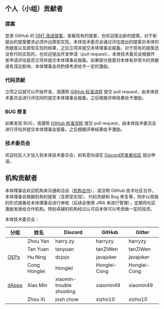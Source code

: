 
## 个人（小组）贡献者

### 提案

登录 GitHub 的 [ONT 改进提案](https://github.com/ontio/OEPs)，查看现有的提案，也欢迎提出新的提案。对于新提出的提案要求必须作出原型实现，本体技术委员会通过评估提出的提案对本体的贡献度以及原型实现的结果，之后立项并提交本体理事会报备。对于现有的提案还没有代码实现的，也欢迎提出开发申请（pull request），本体技术委员会根据开发申请评估是否立项并提交本体理事会报备。如果部分提案对本体有非常大的贡献或有深远影响，本体理事会将酌情考虑给予一定的激励。

### 代码贡献

立项之后就可以开始开发，请遵照 [GitHub 标准流程](https://help.github.com/) 提交 pull request，由本体技术委员会进行评估同时提交本体理事会报备，之后根据评审结果给予激励。

### BUG 修复

如果发现 BUG，请遵照 [GitHub 标准流程](https://help.github.com/) 提交 pull request，由本体技术委员会进行评估并提交本体理事会报备，之后根据评审结果给予激励。

### 技术委员会

欢迎社区人才加入到本体技术委员会，如有意向请在 [Discord开发者社区](https://discord.gg/4TQujHj) 提出申请。

## 机构贡献者

本体理事会欢迎机构来沟通和洽谈（[机构合作](https://info.ont.io/cooperation/en)），请注明 GitHub 技术社区合作。本体理事会根据机构的提案（含原型实现）、代码贡献和 Bug 修复等，同步以周报的形式报备给本体理事会进行审核（后续会使用 JIRA 来进行管理），定期将社区激励发放给合作机构。特别卓越的机构经过认可后本体可以考虑做一定的投资。

本体技术委员会：

| **分组**                              | **姓名**     | **Discord**              | **GitHub**   | **Gitter**   |
| ------------------------------------- | ------------ | ------------------------ | ------------ | ------------ |
|                                       | Zhou Yan     | harry.zy                 | harryzy      | harryzy      |
|                                       | Tan Yuan     | tanyuan                  | tanZiWen     | tanZiWen     |
| [OEPs](https://github.com/ontio/OEPs) | Hu Ning      | dcjojo                   | javajoker    | javajoker    |
|                                       | Cong Honglei | Honglei                  | Honglei-Cong | Honglei-Cong |
| [dApps](https://dapp.ont.io/)         | Xiao Min     | xiaomin-trouble shooting | xiaomin49    | xiaomin49    |
|                                       | Zhou Xi      | josh chow                | xizho10      | xizho10      |

